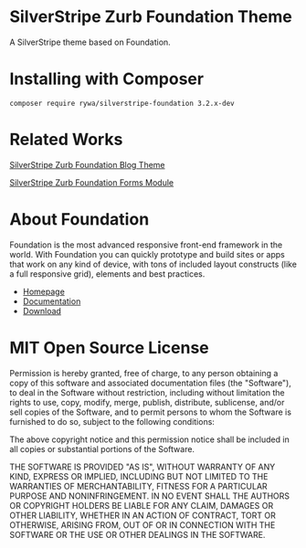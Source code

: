 SilverStripe Zurb Foundation Theme
=================================

A SilverStripe theme based on Foundation.

Installing with Composer
=================================

`composer require rywa/silverstripe-foundation 3.2.x-dev`

Related Works
=================================

[SilverStripe Zurb Foundation Blog Theme](https://github.com/ryanwachtl/silverstripe-foundation-blog)

[SilverStripe Zurb Foundation Forms Module](https://github.com/ryanwachtl/silverstripe-foundation-forms)

About Foundation
=================================

Foundation is the most advanced responsive front-end framework in the world. With Foundation you can quickly prototype and build sites or apps that work on any kind of device, with tons of included layout constructs (like a full responsive grid), elements and best practices.

- [Homepage](http://foundation.zurb.com)
- [Documentation](http://foundation.zurb.com/docs)
- [Download](http://foundation.zurb.com/download.php)

MIT Open Source License
=======================

Permission is hereby granted, free of charge, to any person obtaining a copy of this software and associated documentation files (the "Software"), to deal in the Software without restriction, including without limitation the rights to use, copy, modify, merge, publish, distribute, sublicense, and/or sell copies of the Software, and to permit persons to whom the Software is furnished to do so, subject to the following conditions:

The above copyright notice and this permission notice shall be included in all copies or substantial portions of the Software.

THE SOFTWARE IS PROVIDED "AS IS", WITHOUT WARRANTY OF ANY KIND, EXPRESS OR IMPLIED, INCLUDING BUT NOT LIMITED TO THE WARRANTIES OF MERCHANTABILITY, FITNESS FOR A PARTICULAR PURPOSE AND NONINFRINGEMENT. IN NO EVENT SHALL THE AUTHORS OR COPYRIGHT HOLDERS BE LIABLE FOR ANY CLAIM, DAMAGES OR OTHER LIABILITY, WHETHER IN AN ACTION OF CONTRACT, TORT OR OTHERWISE, ARISING FROM, OUT OF OR IN CONNECTION WITH THE SOFTWARE OR THE USE OR OTHER DEALINGS IN THE SOFTWARE.
